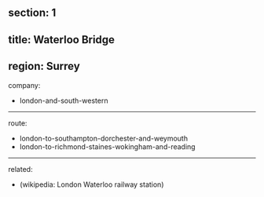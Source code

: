 section: 1
----
title: Waterloo Bridge
----
region: Surrey
----
company:
- london-and-south-western
----
route:
- london-to-southampton-dorchester-and-weymouth
- london-to-richmond-staines-wokingham-and-reading
----
related:
- (wikipedia: London Waterloo railway station)
